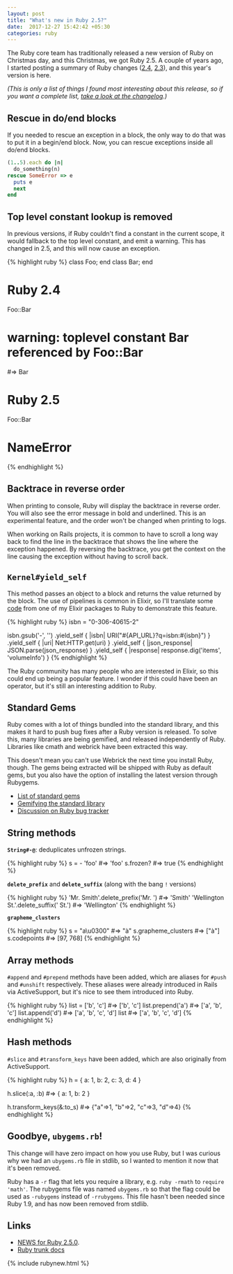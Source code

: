 ```yaml
---
layout: post
title: "What's new in Ruby 2.5?"
date:  2017-12-27 15:42:42 +05:30
categories: ruby
---
```


The Ruby core team has traditionally released a new version of Ruby
on Christmas day,
and this Christmas,
we got Ruby 2.5.
A couple of years ago,
I started posting a summary of Ruby changes
([2.4](/posts/ruby-2-4-features/),
[2.3](/posts/ruby-2-3-features/)),
and this year's version is here.

_(This is only a list of things
I found most interesting about this release,
so if you want a complete list,
[take a look at the changelog](https://github.com/ruby/ruby/blob/trunk/doc/NEWS-2.5.0).)_

## Rescue in do/end blocks

If you needed to rescue an exception in a block,
the only way to do that was to put it in a begin/end block.
Now, you can rescue exceptions inside all do/end blocks.

```ruby
(1..5).each do |n|
  do_something(n)
rescue SomeError => e
  puts e
  next
end
```

## Top level constant lookup is removed

In previous versions,
if Ruby couldn't find a constant in the current scope,
it would fallback to the top level constant,
and emit a warning.
This has changed in 2.5,
and this will now cause an exception.

{% highlight ruby %}
class Foo; end
class Bar; end

# Ruby 2.4
Foo::Bar
# warning: toplevel constant Bar referenced by Foo::Bar
#=> Bar

# Ruby 2.5
Foo::Bar
# NameError
{% endhighlight %}

## Backtrace in reverse order

When printing to console,
Ruby will display the backtrace in reverse order.
You will also see the error message in bold and underlined.
This is an experimental feature,
and the order won't be changed when printing to logs.

When working on Rails projects,
it is common to have to scroll a long way back
to find the line in the backtrace
that shows the line where the exception happened.
By reversing the backtrace,
you get the context on the line causing the exception
without having to scroll back.


## `Kernel#yield_self`

This method passes an object to a block
and returns the value returned by the block.
The use of pipelines is common in Elixir,
so I'll translate some
[code](https://github.com/nithinbekal/google_books.ex/blob/1fe98c7d2bbc2f84b1dedcdc7b248a3b85c3030d/lib/google_books.ex#L19)
from one of my Elixir packages to Ruby
to demonstrate this feature.

{% highlight ruby %}
isbn = "0-306-40615-2"

isbn.gsub('-', '')
  .yield_self { |isbn| URI("#{API_URL}?q=isbn:#{isbn}") }
  .yield_self { |uri| Net:HTTP.get(uri) }
  .yield_self { |json_response| JSON.parse(json_response) }
  .yield_self { |response| response.dig('items', 'volumeInfo') }
{% endhighlight %}

The Ruby community has many people
who are interested in Elixir,
so this could end up being a popular feature.
I wonder if this could have been an operator,
but it's still an interesting addition to Ruby.

## Standard Gems

Ruby comes with a lot of things bundled into the standard library,
and this makes it hard to push bug fixes after a Ruby version is released.
To solve this, many libraries are being gemified,
and released independently of Ruby.
Libraries like cmath and webrick have been extracted this way.

This doesn't mean you can't use Webrick the next time you install Ruby, though.
The gems being extracted will be shipped with Ruby as default gems,
but you also have the option of installing the latest version through Rubygems.

- [List of standard gems](https://stdgems.org/2.5.0/)
- [Gemifying the standard library](https://bugs.ruby-lang.org/projects/ruby/wiki/StdlibGem)
- [Discussion on Ruby bug tracker](https://bugs.ruby-lang.org/issues/5481)

## String methods

**`String#-@`**: deduplicates unfrozen strings.

{% highlight ruby %}
s = - 'foo'  #=> 'foo'
s.frozen?    #=> true
{% endhighlight %}

**`delete_prefix`** and **`delete_suffix`**
(along with the bang `!` versions)

{% highlight ruby %}
'Mr. Smith'.delete_prefix('Mr. ')      #=> 'Smith'
'Wellington St.'.delete_suffix(' St.') #=> 'Wellington'
{% endhighlight %}

**`grapheme_clusters`**

{% highlight ruby %}
s = "a\u0300"       #=> "à"
s.grapheme_clusters #=> ["à"]
s.codepoints        #=> [97, 768]
{% endhighlight %}

## Array methods

`#append` and `#prepend` methods have been added,
which are aliases for `#push` and `#unshift` respectively.
These aliases were already introduced in Rails via ActiveSupport,
but it's nice to see them introduced into Ruby.

{% highlight ruby %}
list = ['b', 'c']  #=> ['b', 'c']
list.prepend('a')  #=> ['a', 'b', 'c']
list.append('d')   #=> ['a', 'b', 'c', 'd']
list               #=> ['a', 'b', 'c', 'd']
{% endhighlight %}

## Hash methods

`#slice` and `#transform_keys` have been added,
which are also originally from ActiveSupport.

{% highlight ruby %}
h = { a: 1, b: 2, c: 3, d: 4 }

h.slice(:a, :b)
#=> { a: 1, b: 2 }

h.transform_keys(&:to_s)
#=> {"a"=>1, "b"=>2, "c"=>3, "d"=>4}
{% endhighlight %}

## Goodbye, `ubygems.rb`!

This change will have zero impact on how you use Ruby,
but I was curious why we had an `ubygems.rb` file in stdlib,
so I wanted to mention it now that it's been removed.

Ruby has a `-r` flag that lets you require a library,
e.g. `ruby -rmath` to `require 'math'`.
The rubygems file was named `ubygems.rb`
so that the flag could be used as
`-rubygems` instead of `-rrubygems`.
This file hasn't been needed since Ruby 1.9,
and has now been removed from stdlib.

## Links

- [NEWS for Ruby 2.5.0](https://github.com/ruby/ruby/blob/trunk/doc/NEWS-2.5.0).
- [Ruby trunk docs](https://docs.ruby-lang.org/en/trunk/index.html)

{% include rubynew.html %}
